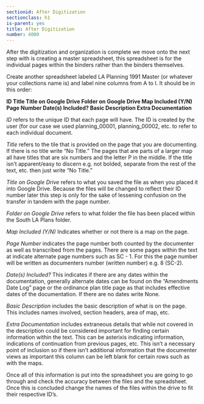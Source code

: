 ```yaml
---
sectionid: After Digitization
sectionclass: h1
is-parent: yes
title: After Digitization
number: 4000
---
```


After the digitization and organization is complete we move onto the next step with is creating a master spreadsheet, this spreadsheet is for the individual pages within the binders rather than the binders themselves.

Create another spreadsheet labeled LA Planning 1991 Master (or whatever your collections name is) and label nine columns from A to I. It should be in this order:

**ID    Title    Title on Google Drive    Folder on Google Drive    Map Included (Y/N)    Page Number    Date(s) Included?    Basic Description    Extra Documentation**

*ID* refers to the unique ID that each page will have. The ID is created by the user (for our case we used planning_00001, planning_00002, etc. to refer to each individual document.

*Title* refers to the tile that is provided on the page that you are documenting. If there is no title write “No Title.” The pages that are parts of a larger map all have titles that are six numbers and the letter P in the middle. If the title isn’t apparent/easy to discern e.g. not bolded, separate from the rest of the text, etc. then just write “No Title.”

*Title on Google Drive* refers to what you saved the file as when you placed it into Google Drive. Because the files will be changed to reflect their ID number later this step is only for the sake of lessening confusion on the transfer in tandem with the page number.

*Folder on Google Drive* refers to what folder the file has been placed within the South LA Plans folder.

*Map Included (Y/N)* Indicates whether or not there is a map on the page.

*Page Number* indicates the page number both counted by the documenter as well as transcribed from the pages. There are some pages within the text at indicate alternate page numbers such as SC - 1. For this the page number will be written as documenters number (written number) e.g. 8 (SC-2).

*Date(s) Included?* This indicates if there are any dates within the documentation, generally alternate dates can be found on the “Amendments Date Log” page or the ordinance plan title page as that includes effective dates of the documentation. If there are no dates write None.

*Basic Description* includes the basic description of what is on the page. This includes names involved, section headers, area of map, etc.

*Extra Documentation* includes extraneous details that while not covered in the description could be considered important for finding certain information within the text. This can be asterixis indicating information, indications of continuation from previous pages, etc. This isn’t a necessary point of inclusion so if there isn’t additional information that the documenter views as important this column can be left blank for certain rows such as with the maps.

Once all of this information is put into the spreadsheet you are going to go through and check the accuracy between the files and the spreadsheet. Once this is concluded change the names of the files within the drive to fit their respective ID’s.
